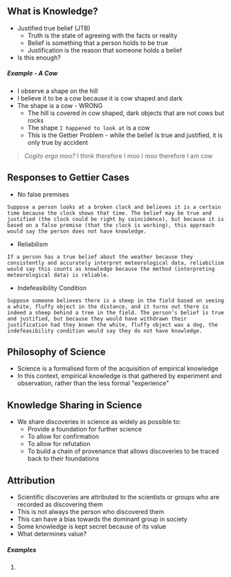## What is Knowledge?
- Justified true belief (JTB)
	- Truth is the state of agreeing with the facts or reality
	- Belief is something that a person holds to be true
	- Justification is the reason that someone holds a belief
- Is this enough?

##### Example - A Cow
- I observe a shape on the hill
- I believe it to be a cow because it is cow shaped and dark
- The shape is a cow - WRONG
	- The hill is covered in cow shaped, dark objects that are not cows but rocks
	- The shape `I happened to look at` is a cow
	- This is the Gettier Problem - while the belief is true and justified, it is only true by accident

> *Cogito ergo moo?*
> I think therefore I moo
> I moo therefore I am cow

## Responses to Gettier Cases
- No false premises

```
Suppose a person looks at a broken clock and believes it is a certain time because the clock shows that time. The belief may be true and justified (the clock could be right by coincidence), but because it is based on a false premise (that the clock is working), this approach would say the person does not have knowledge.
```

- Reliabilism

```
If a person has a true belief about the weather because they consistently and accurately interpret meteorological data, reliabilism would say this counts as knowledge because the method (interpreting meteorological data) is reliable.
```

- Indefeasibility Condition

```
Suppose someone believes there is a sheep in the field based on seeing a white, fluffy object in the distance, and it turns out there is indeed a sheep behind a tree in the field. The person’s belief is true and justified, but because they would have withdrawn their justification had they known the white, fluffy object was a dog, the indefeasibility condition would say they do not have knowledge.
```

## Philosophy of Science
- Science is a formalised form of the acquisition of empirical knowledge
- In this context, empirical knowledge is that gathered by experiment and observation, rather than the less formal "experience"

## Knowledge Sharing in Science
- We share discoveries in science as widely as possible to:
	- Provide a foundation for further science
	- To allow for confirmation
	- To allow for refutation
	- To build a chain of provenance that allows discoveries to be traced back to their foundations

## Attribution
- Scientific discoveries are attributed to the scientists or groups who are recorded as discovering them
- This is not always the person who discovered them
- This can have a bias towards the dominant group in society
- Some knowledge is kept secret because of its value
- What determines value?

##### Examples

1.
```

```